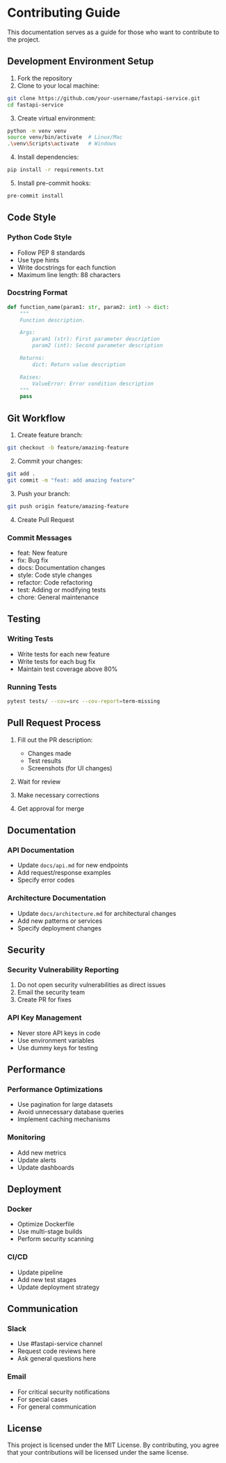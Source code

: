 # Contributing Guide

This documentation serves as a guide for those who want to contribute to the project.

## Development Environment Setup

1. Fork the repository
2. Clone to your local machine:
```bash
git clone https://github.com/your-username/fastapi-service.git
cd fastapi-service
```

3. Create virtual environment:
```bash
python -m venv venv
source venv/bin/activate  # Linux/Mac
.\venv\Scripts\activate   # Windows
```

4. Install dependencies:
```bash
pip install -r requirements.txt
```

5. Install pre-commit hooks:
```bash
pre-commit install
```

## Code Style

### Python Code Style
- Follow PEP 8 standards
- Use type hints
- Write docstrings for each function
- Maximum line length: 88 characters

### Docstring Format
```python
def function_name(param1: str, param2: int) -> dict:
    """
    Function description.

    Args:
        param1 (str): First parameter description
        param2 (int): Second parameter description

    Returns:
        dict: Return value description

    Raises:
        ValueError: Error condition description
    """
    pass
```

## Git Workflow

1. Create feature branch:
```bash
git checkout -b feature/amazing-feature
```

2. Commit your changes:
```bash
git add .
git commit -m "feat: add amazing feature"
```

3. Push your branch:
```bash
git push origin feature/amazing-feature
```

4. Create Pull Request

### Commit Messages
- feat: New feature
- fix: Bug fix
- docs: Documentation changes
- style: Code style changes
- refactor: Code refactoring
- test: Adding or modifying tests
- chore: General maintenance

## Testing

### Writing Tests
- Write tests for each new feature
- Write tests for each bug fix
- Maintain test coverage above 80%

### Running Tests
```bash
pytest tests/ --cov=src --cov-report=term-missing
```

## Pull Request Process

1. Fill out the PR description:
   - Changes made
   - Test results
   - Screenshots (for UI changes)

2. Wait for review
3. Make necessary corrections
4. Get approval for merge

## Documentation

### API Documentation
- Update `docs/api.md` for new endpoints
- Add request/response examples
- Specify error codes

### Architecture Documentation
- Update `docs/architecture.md` for architectural changes
- Add new patterns or services
- Specify deployment changes

## Security

### Security Vulnerability Reporting
1. Do not open security vulnerabilities as direct issues
2. Email the security team
3. Create PR for fixes

### API Key Management
- Never store API keys in code
- Use environment variables
- Use dummy keys for testing

## Performance

### Performance Optimizations
- Use pagination for large datasets
- Avoid unnecessary database queries
- Implement caching mechanisms

### Monitoring
- Add new metrics
- Update alerts
- Update dashboards

## Deployment

### Docker
- Optimize Dockerfile
- Use multi-stage builds
- Perform security scanning

### CI/CD
- Update pipeline
- Add new test stages
- Update deployment strategy

## Communication

### Slack
- Use #fastapi-service channel
- Request code reviews here
- Ask general questions here

### Email
- For critical security notifications
- For special cases
- For general communication

## License

This project is licensed under the MIT License. By contributing, you agree that your contributions will be licensed under the same license. 